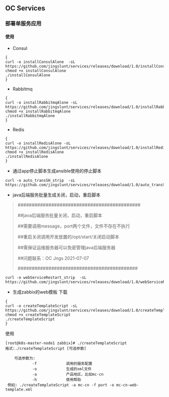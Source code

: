## OC Services
### 部署单服务应用

#### 使用
- Consul 
```shell 
{
curl -o installConsulAlone  -sL https://github.com/jingslunt/services/releases/download/1.0/installConsulAlone
chmod +x installConsulAlone
./installConsulAlone
}
```

- Rabbitmq 

```shell
{
curl -o installRabbitmqAlone -sL https://github.com/jingslunt/services/releases/download/1.0/installRabbitmqAlone
chmod +x installRabbitmqAlone
./installRabbitmqAlone
}
```

- Redis
```shell
{
curl -o installRedisAlone -sL https://github.com/jingslunt/services/releases/download/1.0/installRedisAlone
chmod +x installRedisAlone
./installRedisAlone
}
```

- 通过app停止脚本生成ansible使用的停止脚本
```
curl -o auto_transSH_strip  -sL https://github.com/jingslunt/services/releases/download/1.0/auto_transSH_strip
```
- java后端服务批量生成关闭，启动，重启脚本

> ############################################ 
>
> ##java后端服务批量关闭，启动，重启脚本 
>
> ##需要调用message，port两个文件，文件不存在不执行 
>
> ##重启关闭调用开发放置的/opt/start/关闭启动脚本 
>
> ##需保证运维服务器可以免密管理java后端服务器 
>
> ##问题联系：OC Jngs  2021-07-07 
>
> ########################################### 
 

```
curl -o webServiceRestart_strip  -sL https://github.com/jingslunt/services/releases/download/1.0/webServiceRestart_strip
```

- 生成zabbix的web模板
下载
```shell
{
curl -o createTemplateScript -sL https://github.com/jingslunt/services/releases/download/1.0/createTemplateScript
chmod +x createTemplateScript
./createTemplateScript
}
```
使用

```
[root@k8s-master-node1 zabbix]# ./createTemplateScript 
格式:./createTemplateScript [可选参数]

	可选参数为:
            -f             调用的服务配置
            -o             生成的xml文件
            -a             产品地区，比如mc-cn
            -h             使用帮助
 例如: ./createTemplateScript -a mc-cn -f port -o mc-cn-web-template.xml

```
